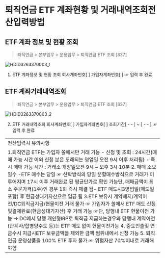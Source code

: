 # 퇴직연금 ETF 계좌현황 및 거래내역조회전산입력방법
## ETF 계좌 정보 및 현황 조회
> 퇴직연금 > 본부업무 > 운용업무 > 퇴직연금 ETF 조회 [837]

![HDID3263370003_1](HDID3263370003_1.jpg)

1. ETF 계좌정보 및 현황 조회
회사계좌번호[ ]
가입자계좌번호[ ] ☞ 입력 후 완료
## ETF 계좌거래내역조회
> 퇴직연금 > 본부업무 > 운용업무 > 퇴직연금 ETF 조회 [837]

![HDID3263370003_2](HDID3263370003_2.jpg)

2. ETF 거래내역조회
회사계좌번호[ ]
가입자계좌번호[ ]
조회기간[ - - ] ~ [ - - ] ☞ 입력 후 완료

<table><tbody><tr>
<td>
전산입력시 유의사항</td></tr><tr>
<td>1.퇴직연금 ETF는 가입자 쏠에서만 거래 가능
- 신청 및 조회 : 24시간(매매 가능 시간 이외 신청 분은 도래되는 영업일 오전 9시 이후 처리됨)
- 즉시 매매 가능 시간 : 거래소 개장일오전 9시 ~ 오후 3시 10분
2. 매매 소요 일수
-ETF 매수는 당일
☞ 신탁방식의 당일 분할매수방식으로 거래가 이루어지며 17시 이후 거래완료 된 평균단가로 확인 가능단, 매매금액이 최소 주문가격(1주)인 경우 1회 즉시 체결 됨- ETF 매도시3영업일(매도일 포함) 후 현금성대기자산으로 입금 됨
3.ETF 보유시 계약해지/계약이전/DC퇴직금지급/현물이전 거래 불가
☞ 가입자가 쏠에서 ETF 매도 신청 및결제완료(현금성대기자산) 후 거래 가능
☞단, 당행내 ETF 현물이전 가능
→ DC에서 당행 개인형IRP로 퇴직금 지급하는경우와 당행내 계약이전(관계사/합병양수도 등)는 ETF 매도 없이 현물이전가능
4. 중도인출및 연금수시 지급시ETF 보유금액을 제외한 금액 범위내에서 신청 가능
5. 퇴직연금 운영상품을 100% ETF 투자 불가
☞ 위험자산 70%이내로 거래해야함</td></tr></tbody>
</table>



